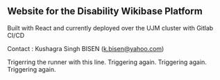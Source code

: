 ## Website for the Disability Wikibase Platform

Built with React and currently deployed over the UJM cluster with Gitlab CI/CD

Contact :
Kushagra Singh BISEN (k.bisen@yahoo.com)

Trigerring the runner with this line.
Triggering again.
Triggering again.
Triggering again.

